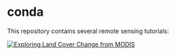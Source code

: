 # conda

This repository contains several remote sensing tutorials:

[![Exploring Land Cover Change from MODIS](https://mybinder.org/badge.svg)](https://mybinder.org/v2/gh/ials/conda/master?filepath=tresperlas.ipynb)
